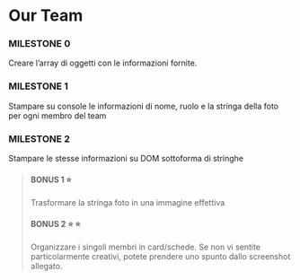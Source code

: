 # Our Team
### MILESTONE 0
Creare l’array di oggetti con le informazioni fornite.
### MILESTONE 1
Stampare su console le informazioni di nome, ruolo e la stringa della foto per ogni membro del team
### MILESTONE 2
Stampare le stesse informazioni su DOM sottoforma di stringhe

> #### BONUS 1 :star:
> Trasformare la stringa foto in una immagine effettiva
>####  BONUS 2 :star: :star:
> Organizzare i singoli membri in card/schede. Se non vi sentite particolarmente creativi, potete prendere uno spunto dallo screenshot allegato.